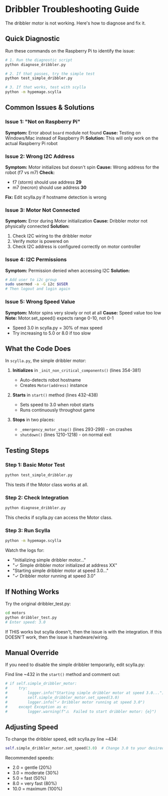 # Dribbler Troubleshooting Guide

The dribbler motor is not working. Here's how to diagnose and fix it.

## Quick Diagnostic

Run these commands on the Raspberry Pi to identify the issue:

```bash
# 1. Run the diagnostic script
python diagnose_dribbler.py

# 2. If that passes, try the simple test
python test_simple_dribbler.py

# 3. If that works, test with scylla
python -m hypemage.scylla
```

## Common Issues & Solutions

### Issue 1: "Not on Raspberry Pi"
**Symptom:** Error about `board` module not found
**Cause:** Testing on Windows/Mac instead of Raspberry Pi
**Solution:** This will only work on the actual Raspberry Pi robot

### Issue 2: Wrong I2C Address
**Symptom:** Motor initializes but doesn't spin
**Cause:** Wrong address for the robot (f7 vs m7)
**Check:** 
- f7 (storm) should use address **29**
- m7 (necron) should use address **30**

**Fix:** Edit scylla.py if hostname detection is wrong

### Issue 3: Motor Not Connected
**Symptom:** Error during Motor initialization
**Cause:** Dribbler motor not physically connected
**Solution:** 
1. Check I2C wiring to the dribbler motor
2. Verify motor is powered on
3. Check I2C address is configured correctly on motor controller

### Issue 4: I2C Permissions
**Symptom:** Permission denied when accessing I2C
**Solution:**
```bash
# Add user to i2c group
sudo usermod -a -G i2c $USER
# Then logout and login again
```

### Issue 5: Wrong Speed Value
**Symptom:** Motor spins very slowly or not at all
**Cause:** Speed value too low
**Note:** Motor.set_speed() expects range 0-10, not 0-1
- Speed 3.0 in scylla.py = 30% of max speed
- Try increasing to 5.0 or 8.0 if too slow

## What the Code Does

In `scylla.py`, the simple dribbler motor:

1. **Initializes** in `_init_non_critical_components()` (lines 354-381)
   - Auto-detects robot hostname
   - Creates `Motor(address)` instance
   
2. **Starts** in `start()` method (lines 432-438)
   - Sets speed to 3.0 when robot starts
   - Runs continuously throughout game
   
3. **Stops** in two places:
   - `_emergency_motor_stop()` (lines 293-299) - on crashes
   - `shutdown()` (lines 1210-1218) - on normal exit

## Testing Steps

### Step 1: Basic Motor Test
```bash
python test_simple_dribbler.py
```
This tests if the Motor class works at all.

### Step 2: Check Integration
```bash
python diagnose_dribbler.py
```
This checks if scylla.py can access the Motor class.

### Step 3: Run Scylla
```bash
python -m hypemage.scylla
```
Watch the logs for:
- "Initializing simple dribbler motor..."
- "✓ Simple dribbler motor initialized at address XX"
- "Starting simple dribbler motor at speed 3.0..."
- "✓ Dribbler motor running at speed 3.0"

## If Nothing Works

Try the original dribbler_test.py:
```bash
cd motors
python dribbler_test.py
# Enter speed: 3.0
```

If THIS works but scylla doesn't, then the issue is with the integration.
If this DOESN'T work, then the issue is hardware/wiring.

## Manual Override

If you need to disable the simple dribbler temporarily, edit scylla.py:

Find line ~432 in the `start()` method and comment out:
```python
# if self.simple_dribbler_motor:
#     try:
#         logger.info("Starting simple dribbler motor at speed 3.0...")
#         self.simple_dribbler_motor.set_speed(3.0)
#         logger.info("✓ Dribbler motor running at speed 3.0")
#     except Exception as e:
#         logger.warning(f"⚠️  Failed to start dribbler motor: {e}")
```

## Adjusting Speed

To change the dribbler speed, edit scylla.py line ~434:
```python
self.simple_dribbler_motor.set_speed(3.0)  # Change 3.0 to your desired speed (0-10)
```

Recommended speeds:
- 2.0 = gentle (20%)
- 3.0 = moderate (30%)
- 5.0 = fast (50%)
- 8.0 = very fast (80%)
- 10.0 = maximum (100%)
